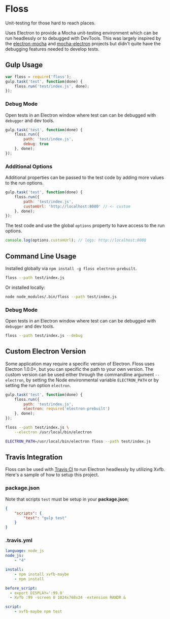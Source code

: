 # Floss

Unit-testing for those hard to reach places.

Uses Electron to provide a Mocha unit-testing environment which can be run headlessly or to debugged with DevTools. This was largely inspired by the [electron-mocha](https://github.com/jprichardson/electron-mocha) and [mocha-electron](https://github.com/tscanlin/mochatron) projects but didn't quite have the debugging features needed to develop tests.

## Gulp Usage

```js
var floss = require('floss');
gulp.task('test', function(done) {
    floss.run('test/index.js', done);    
});
```

### Debug Mode

Open tests in an Electron window where test can can be debugged with `debugger` and dev tools.

```js
gulp.task('test', function(done) {
    floss.run({
        path: 'test/index.js',
        debug: true
    }, done);
});
```

### Additional Options

Additional properties can be passed to the test code by adding more values to the run options.

```js
gulp.task('test', function(done) {
    floss.run({
        path: 'test/index.js',
        customUrl: 'http://localhost:8080' // <- custom
    }, done);
});
```

The test code and use the global `options` property to have access to the run options.

```js
console.log(options.customUrl); // logs: http://localhost:8080
```

## Command Line Usage

Installed globally via `npm install -g floss electron-prebuilt`.

```bash
floss --path test/index.js
```

Or installed locally:

```bash
node node_modules/.bin/floss --path test/index.js
```

### Debug Mode

Open tests in an Electron window where test can can be debugged with `debugger` and dev tools.

```bash
floss --path test/index.js --debug
```

## Custom Electron Version

Some application may require a specific version of Electron. Floss uses Electron 1.0.0+, but you can specific the path to your own version. The custom version can be used either through the commandline argument `--electron`, by setting the Node environmental variable `ELECTRON_PATH` or by setting the run option `electron`.

```js
gulp.task('test', function(done) {
    floss.run({
        path: 'test/index.js',
        electron: require('electron-prebuilt')
    }, done);
});
```
```bash
floss --path test/index.js \
	--electron /usr/local/bin/electron
```

```bash
ELECTRON_PATH=/usr/local/bin/electron floss --path test/index.js
```

## Travis Integration

Floss can be used with [Travis CI](https://travis-ci.org/) to run Electron headlessly by utilizing Xvfb. Here's a sample of how to setup this project.

### package.json

Note that scripts `test` must be setup in your **package.json**;

```json
{
    "scripts": {
        "test": "gulp test"
    }
}
```

### .travis.yml

```yml
language: node_js
node_js:
    - "4"

install:
    - npm install xvfb-maybe
    - npm install

before_script:
  - export DISPLAY=':99.0'
  - Xvfb :99 -screen 0 1024x768x24 -extension RANDR &

script:
    - xvfb-maybe npm test
```
